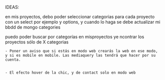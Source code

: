 IDEAS:



en mis proyectos, debo poder seleccionar categorias para cada proyecto con un select por ejemplo y options, y cuando lo haga se debe actualizar mi bbdd de mongo categories

puedo poder buscar por categorías en misproyectos ye ncontrar los proyectos sólo de X categorias



    - Poner un aviso que si estás en modo web crearás la web en ese modo, y si es mobile en mobile. Las mediaquery las tendrá que hacer por su cuenta.


    - El efecto hover de la chic, y de contact solo en modo web